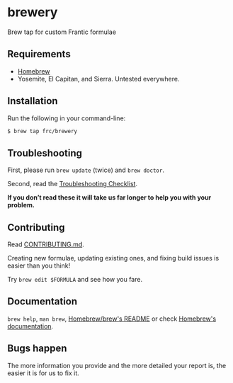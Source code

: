 # brewery
Brew tap for custom Frantic formulae

## Requirements

* [Homebrew](https://github.com/Homebrew/brew)
* Yosemite, El Capitan, and Sierra. Untested everywhere.

## Installation

Run the following in your command-line:

```sh
$ brew tap frc/brewery
```

## Troubleshooting
First, please run `brew update` (twice) and `brew doctor`.

Second, read the [Troubleshooting Checklist](http://docs.brew.sh/Troubleshooting.html).

**If you don’t read these it will take us far longer to help you with your problem.**

## Contributing
Read [CONTRIBUTING.md](/CONTRIBUTING.md).

Creating new formulae, updating existing ones, and fixing build issues is easier than you think!

Try `brew edit $FORMULA` and see how you fare.

## Documentation
`brew help`, `man brew`, [Homebrew/brew's README](https://github.com/Homebrew/brew#homebrew) or check [Homebrew's documentation](https://github.com/Homebrew/brew/tree/master/docs#readme).

## Bugs happen

The more information you provide and the more detailed your report is, the easier it is for us to fix it.
